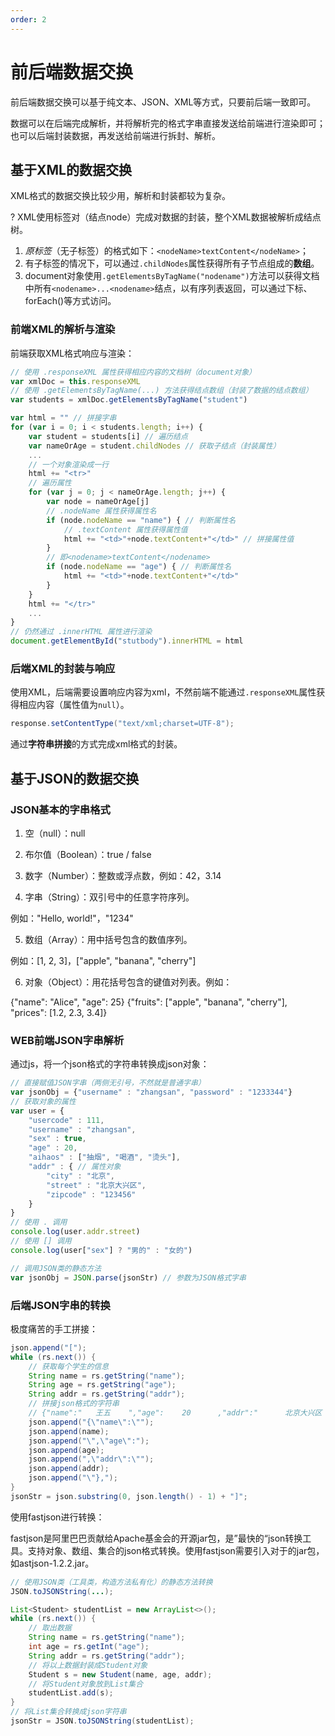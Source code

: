 ```yaml
---
order: 2
---
```

# 前后端数据交换
前后端数据交换可以基于纯文本、JSON、XML等方式，只要前后端一致即可。

数据可以在后端完成解析，并将解析完的格式字串直接发送给前端进行渲染即可；也可以后端封装数据，再发送给前端进行拆封、解析。

## 基于XML的数据交换

XML格式的数据交换比较少用，解析和封装都较为复杂。

? XML使用标签对（结点node）完成对数据的封装，整个XML数据被解析成结点树。

1. *原标签*（无子标签）的格式如下：`<nodeName>textContent</nodeName>`；
2. 有子标签的情况下，可以通过`.childNodes`属性获得所有子节点组成的**数组**。
3. document对象使用`.getElementsByTagName("nodename")`方法可以获得文档中所有`<nodename>...<nodename>`结点，以有序列表返回，可以通过下标、forEach()等方式访问。

### 前端XML的解析与渲染

前端获取XML格式响应与渲染：

~~~javascript
// 使用 .responseXML 属性获得相应内容的文档树（document对象）
var xmlDoc = this.responseXML
// 使用 .getElementsByTagName(...) 方法获得结点数组（封装了数据的结点数组）
var students = xmlDoc.getElementsByTagName("student")

var html = "" // 拼接字串
for (var i = 0; i < students.length; i++) {
	var student = students[i] // 遍历结点
	var nameOrAge = student.childNodes // 获取子结点（封装属性）
    ...
    // 一个对象渲染成一行
    html += "<tr>"
    // 遍历属性
	for (var j = 0; j < nameOrAge.length; j++) {
		var node = nameOrAge[j]
        // .nodeName 属性获得属性名
		if (node.nodeName == "name") { // 判断属性名
            // .textContent 属性获得属性值
			html += "<td>"+node.textContent+"</td>" // 拼接属性值
		}
        // 即<nodename>textContent</nodename>
		if (node.nodeName == "age") { // 判断属性名
			html += "<td>"+node.textContent+"</td>"
		}
	}
    html += "</tr>"
	...
}
// 仍然通过 .innerHTML 属性进行渲染
document.getElementById("stutbody").innerHTML = html
~~~

### 后端XML的封装与响应

使用XML，后端需要设置响应内容为xml，不然前端不能通过`.responseXML`属性获得相应内容（属性值为`null`）。

~~~java
response.setContentType("text/xml;charset=UTF-8");
~~~

通过**字符串拼接**的方式完成xml格式的封装。



## 基于JSON的数据交换

### JSON基本的字串格式

1. 空（null）：null

2. 布尔值（Boolean）：true / false

3. 数字（Number）：整数或浮点数，例如：42，3.14

4. 字串（String）：双引号中的任意字符序列。

  例如："Hello, world!"，"1234"

5. 数组（Array）：用中括号包含的数值序列。

  例如：[1, 2, 3]，["apple", "banana", "cherry"]

6. 对象（Object）：用花括号包含的键值对列表。例如：

  {"name": "Alice", "age": 25}
  {"fruits": ["apple", "banana", "cherry"], "prices": [1.2, 2.3, 3.4]}

### WEB前端JSON字串解析

通过js，将一个json格式的字符串转换成json对象：

~~~javascript
// 直接赋值JSON字串（两侧无引号，不然就是普通字串）
var jsonObj = {"username" : "zhangsan", "password" : "1233344"}
// 获取对象的属性
var user = {
    "usercode" : 111,
    "username" : "zhangsan",
    "sex" : true,
    "age" : 20,
    "aihaos" : ["抽烟", "喝酒", "烫头"],
    "addr" : { // 属性对象
        "city" : "北京",
        "street" : "北京大兴区",
        "zipcode" : "123456"
    }
}
// 使用 . 调用
console.log(user.addr.street)
// 使用 [] 调用
console.log(user["sex"] ? "男的" : "女的")

// 调用JSON类的静态方法
var jsonObj = JSON.parse(jsonStr) // 参数为JSON格式字串
~~~

### 后端JSON字串的转换

极度痛苦的手工拼接：

~~~java
json.append("[");
while (rs.next()) {
    // 获取每个学生的信息
    String name = rs.getString("name");
    String age = rs.getString("age");
    String addr = rs.getString("addr");
    // 拼接json格式的字符串
    // {"name":"   王五    ","age":    20      ,"addr":"      北京大兴区     "},
    json.append("{\"name\":\"");
    json.append(name);
    json.append("\",\"age\":");
    json.append(age);
    json.append(",\"addr\":\"");
    json.append(addr);
    json.append("\"},");
}
jsonStr = json.substring(0, json.length() - 1) + "]";
~~~

使用fastjson进行转换：

fastjson是阿里巴巴贡献给Apache基金会的开源jar包，是”最快的“json转换工具。支持对象、数组、集合的json格式转换。使用fastjson需要引入对于的jar包，如astjson-1.2.2.jar。

~~~java
// 使用JSON类（工具类，构造方法私有化）的静态方法转换
JSON.toJSONString(...);

List<Student> studentList = new ArrayList<>();
while (rs.next()) {
    // 取出数据
    String name = rs.getString("name");
    int age = rs.getInt("age");
    String addr = rs.getString("addr");
    // 将以上数据封装成Student对象
    Student s = new Student(name, age, addr);
    // 将Student对象放到List集合
    studentList.add(s);
}
// 将List集合转换成json字符串
jsonStr = JSON.toJSONString(studentList);
~~~



